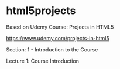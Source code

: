 # html5projects

Based on Udemy Course: Projects in HTML5

https://www.udemy.com/projects-in-html5

Section: 1 - Introduction to the Course

Lecture 1: Course Introduction